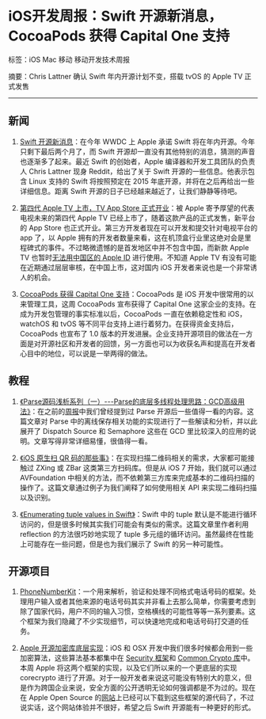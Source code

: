 # iOS开发周报：Swift 开源新消息，CocoaPods 获得 Capital One 支持

标签：iOS Mac 移动 移动开发技术周报

摘要：Chris Lattner 确认 Swift 年内开源计划不变，搭载 tvOS 的 Apple TV 正式发售

---

## 新闻

1. [Swift 开源新消息](https://www.reddit.com/r/swift/comments/3kbjjn/so_swift_isnt_open_source_yet_then/)：在今年 WWDC 上 Apple 承诺 Swift 将在年内开源。今年只剩下最后两个月了，而 Swift 开源却一直没有其他特别的消息，猜测的声音也逐渐多了起来。最近 Swift 的创始者，Apple 编译器和开发工具团队的负责人 Chris Lattner 现身 Reddit，给出了关于 Swift 开源的一些信息。他表示包含 Linux 支持的 Swift 将按照预定在 2015 年底开源，并将在之后再给出一些详细信息。距离 Swift 开源的日子已经越来越近了，让我们静静等待吧。

2. [第四代 Apple TV 上市，TV App Store 正式开业](http://www.apple.com/tv/)：被 Apple 寄予厚望的代表电视未来的第四代 Apple TV 已经上市了，随着这款产品的正式发售，新平台的 App Store 也正式开业。第三方开发者现在可以开发和提交针对电视平台的 app 了，以 Apple 拥有的开发者数量来看，这在机顶盒行业里这绝对会是里程碑式的事件。不过略微遗憾的是首发地区中并不包含中国，而新款 Apple TV 也暂时[无法用中国区的 Apple ID](http://onevcat.com/2015/10/apple-tv/) 进行使用。不知道 Apple TV 有没有可能在近期通过层层审核，在中国上市，这对国内 iOS 开发者来说也是一个非常诱人的机会。

3. [CocoaPods 获得 Capital One 支持](http://blog.cocoapods.org/Capital-One/)：CocoaPods 是 iOS 开发中很常用的以来管理工具，这周 CocoaPods 宣布获得了 Capital One 这家企业的支持。在成为开发包管理的事实标准以后，CocoaPods 一直在依赖稳定性和 iOS，watchOS 和 tvOS 等不同平台支持上进行着努力。在获得资金支持后，CocoaPods 也宣布了 1.0 版本的开发进展。企业支持开源项目的做法在一方面是对开源社区和开发者的回馈，另一方面也可以为收获名声和提高在开发者心目中的地位，可以说是一举两得的做法。

## 教程

1. [《Parse源码浅析系列（一）---Parse的底层多线程处理思路：GCD高级用法》](https://github.com/ChenYilong/ParseSourceCodeStudy/blob/master/01_Parse的多线程处理思路/Parse的底层多线程处理思路.md)：在之前的[周报](http://www.infoq.com/cn/news/2015/08/ios-weekly-ios841#rd)中我们曾经提到过 Parse 开源后一些值得一看的内容。这篇文章对 Parse 中的离线保存相关功能的实现进行了一些解读和分析，并以此展开了 Dispatch Source 和 Semaphore 这些在 GCD 里比较深入的应用的说明。文章写得非常详细易懂，很值得一看。

2. [《iOS 原生扫 QR 码的那些事》](http://c0ming.me/qr-code-scan/)：在实现扫描二维码相关的需求，大家都可能接触过 ZXing 或 ZBar 这类第三方扫码库。但是从 iOS 7 开始，我们就可以通过 AVFoundation 中相关的方法，而不依赖第三方库来完成基本的二维码扫描的操作了。这篇文章通过例子为我们阐释了如何使用相关 API 来实现二维码扫描以及识别。

3. [《Enumerating tuple values in Swift》](http://softwaredesign.jeffverkoeyen.com/enumerating-tuple-values-swift/)：Swift 中的 tuple 默认是不能进行循环访问的，但是很多时候其实我们可能会有类似的需求。这篇文章里作者利用 reflection 的方法很巧妙地实现了 tuple 多元组的循环访问。虽然最终在性能上可能存在一些问题，但是也为我们展示了 Swift 的另一种可能性。


## 开源项目

1. [PhoneNumberKit](https://github.com/marmelroy/PhoneNumberKit)：一个用来解析，验证和处理不同格式电话号码的框架。处理用户输入或者其他来源的电话号码其实并非看上去那么简单，你需要考虑到除了国家代码，用户不同的输入习惯，空格横线的可能性等等一系列要素。这个框架为我们隐藏了不少实现细节，可以快速地完成和电话号码打交道的任务。

2. [Apple 开源加密库底层实现](https://developer.apple.com/cryptography/)：iOS 和 OSX 开发中我们很多时候都会用到一些加密算法，这些算法基本都集中在 [Security 框架](https://developer.apple.com/library/ios/documentation/Security/Reference/SecurityFrameworkReference/index.html)和 [Common Crypto 库](https://developer.apple.com/library/mac/documentation/Security/Conceptual/cryptoservices/GeneralPurposeCrypto/GeneralPurposeCrypto.html)中。本周 Apple 将这两个框架的实现，以及它们所以来的一个更底层的实现 corecrypto 进行了开源。对于一般开发者来说这可能没有特别大的意义，但是作为跨国企业来说，安全方面的公开透明无论如何强调都是不为过的。现在在 Apple Open Source 的[网站](http://opensource.apple.com)上已经可以下载到这些框架的源代码了，不过说实话，这个网站体验并不很好，希望之后 Swift 开源能有一种更好的形式。
